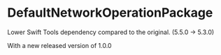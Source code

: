 # DefaultNetworkOperationPackage

Lower Swift Tools dependency compared to the original. (5.5.0 -> 5.3.0)

With a new released version of 1.0.0 

